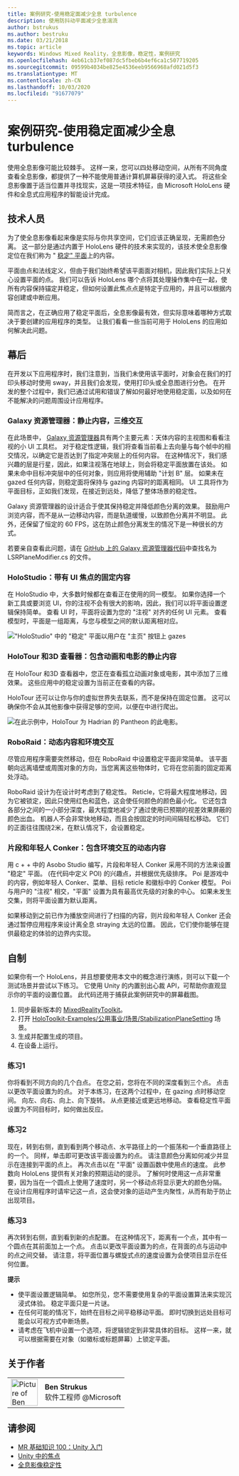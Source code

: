 ```yaml
---
title: 案例研究-使用稳定面减少全息 turbulence
description: 使用防抖动平面减少全息湍流
author: bstrukus
ms.author: bestruku
ms.date: 03/21/2018
ms.topic: article
keywords: Windows Mixed Reality，全息影像，稳定性，案例研究
ms.openlocfilehash: 4eb61cb37ef087dc5fbeb6b4ef6ca1c507719205
ms.sourcegitcommit: 09599b4034be825e4536eeb9566968afd021d5f3
ms.translationtype: MT
ms.contentlocale: zh-CN
ms.lasthandoff: 10/03/2020
ms.locfileid: "91677079"
---
```

# <a name="case-study---using-the-stabilization-plane-to-reduce-holographic-turbulence"></a>案例研究-使用稳定面减少全息 turbulence

使用全息影像可能比较棘手。 这样一来，您可以四处移动空间，从所有不同角度查看全息影像，都提供了一种不能使用普通计算机屏幕获得的浸入式。 将这些全息影像置于适当位置并寻找现实，这是一项技术特征，由 Microsoft HoloLens 硬件和全息式应用程序的智能设计完成。

## <a name="the-tech"></a>技术人员

为了使全息影像看起来像是实际与你共享空间，它们应该正确呈现，无需颜色分离。 这一部分是通过内置于 HoloLens 硬件的技术来实现的，该技术使全息影像定位在我们称为 " [稳定" 平面](hologram-stability.md#reprojection)上的内容。

平面由点和法线定义，但由于我们始终希望该平面面对相机，因此我们实际上只关心设置平面的点。 我们可以告诉 HoloLens 哪个点将其处理操作集中在一起，使所有内容保持锚定并稳定，但如何设置此焦点点是特定于应用的，并且可以根据内容创建或中断应用。

简而言之，在正确应用了稳定平面后，全息影像最有效，但实际意味着哪种方式取决于要创建的应用程序的类型。 让我们看看一些当前可用于 HoloLens 的应用如何解决此问题。

## <a name="behind-the-scenes"></a>幕后

在开发以下应用程序时，我们注意到，当我们未使用该平面时，对象会在我们的打印头移动时使用 sway，并且我们会发现，使用打印头或全息图进行分色。 在开发的整个过程中，我们已通过试用和错误了解如何最好地使用稳定面，以及如何在不能解决的问题周围设计应用程序。

### <a name="galaxy-explorer-stationary-content-3d-interactivity"></a>Galaxy 资源管理器：静止内容，三维交互

在此场景中， [Galaxy 资源管理器](../unity/galaxy-explorer.md)具有两个主要元素：天体内容的主视图和看看注视的小 UI 工具栏。 对于稳定性逻辑，我们将查看当前看上去向量与每个帧中的相交情况，以确定它是否达到了指定冲突层上的任何内容。 在这种情况下，我们感兴趣的层是行星，因此，如果注视落在地球上，则会将稳定平面放置在该处。 如果未命中目标冲突层中的任何对象，则应用将使用辅助 "计划 B" 层。 如果未在 gazed 任何内容，则稳定面将保持与 gazing 内容时的距离相同。 UI 工具将作为平面目标，正如我们发现，在接近到远处，降低了整体场景的稳定性。

Galaxy 资源管理器的设计适合于使其保持稳定并降低颜色分离的效果。 鼓励用户浏览内容，而不是从一边移动内容，而是轨道缓慢，以致颜色分离并不明显。 此外，还保留了恒定的 60 FPS，这在防止颜色分离发生的情况下是一种很长的方式。

若要亲自查看此问题，请在 [GitHub 上的 Galaxy 资源管理器代码](https://github.com/Microsoft/GalaxyExplorer/tree/master/Assets/Scripts/Utilities)中查找名为 LSRPlaneModifier.cs 的文件。

### <a name="holostudio-stationary-content-with-a-ui-focus"></a>HoloStudio：带有 UI 焦点的固定内容

在 HoloStudio 中，大多数时候都在查看正在使用的同一模型。 如果你选择一个新工具或要浏览 UI，你的注视不会有很大的影响，因此，我们可以将平面设置逻辑保持简单。 查看 UI 时，平面将设置为您的 "注视" 对齐的任何 UI 元素。 查看模型时，平面是一组距离，与您与模型之间的默认距离相对应。

!["HoloStudio" 中的 "稳定" 平面以用户在 "主页" 按钮上 gazes](images/holostudio-stabilization-plane-500px.png)

### <a name="holotour-and-3d-viewer-stationary-content-with-animation-and-movies"></a>HoloTour 和3D 查看器：包含动画和电影的静止内容

在 HoloTour 和3D 查看器中，您正在查看孤立动画对象或电影，其中添加了三维效果。 这些应用中的稳定设置为当前正在查看的内容。

HoloTour 还可以让你与你的虚拟世界失去联系，而不是保持在固定位置。 这可以确保你不会从其他影像中获得足够的空间，以便在中进行爬出。

![在此示例中，HoloTour 为 Hadrian 的 Pantheon 的此电影。](images/holotour-stabilization-plane-500px.jpg)

### <a name="roboraid-dynamic-content-and-environmental-interactions"></a>RoboRaid：动态内容和环境交互

尽管应用程序需要突然移动，但在 RoboRaid 中设置稳定平面非常简单。 该平面朝向远离墙壁或周围对象的方向，当您离离这些物体时，它将在您前面的固定距离处浮动。

RoboRaid 设计为在设计时考虑到了稳定性。 Reticle，它将最大程度地移动，因为它被锁定，因此只使用红色和蓝色，这会使任何颜色的颜色最小化。 它还包含各部分之间的一小部分深度，最大程度地减少了通过使用已预期的视差效果屏蔽的颜色出血。 机器人不会非常快地移动，而且会按固定的时间间隔轻松移动。 它们的正面往往围绕2米，在默认情况下，会设置稳定。

### <a name="fragments-and-young-conker-dynamic-content-with-environmental-interaction"></a>片段和年轻人 Conker：包含环境交互的动态内容

用 c + + 中的 Asobo Studio 编写，片段和年轻人 Conker 采用不同的方法来设置 "稳定" 平面。  (在代码中定义 POI) 的兴趣点，并根据优先级排序。 Poi 是游戏中的内容，例如年轻人 Conker、菜单、目标 reticle 和徽标中的 Conker 模型。 Poi 与用户的 "注视" 相交，"平面" 设置为具有最高优先级的对象的中心。 如果未发生交集，则将平面设置为默认距离。

如果移动到之前已作为播放空间进行了扫描的内容，则片段和年轻人 Conker 还会通过暂停应用程序来设计离全息 straying 太远的位置。 因此，它们使你能够在提供最稳定的体验的边界内实现。

## <a name="do-it-yourself"></a>自制

如果你有一个 HoloLens，并且想要使用本文中的概念进行演练，则可以下载一个测试场景并尝试以下练习。 它使用 Unity 的内置别出心裁 API，可帮助你直观显示你的平面的设置位置。 此代码还用于捕获此案例研究中的屏幕截图。
1. 同步最新版本的 [MixedRealityToolkit](https://github.com/Microsoft/MixedRealityToolkit-Unity)。
2. 打开 [HoloToolkit-Examples/公用事业/场景/StabilizationPlaneSetting](https://github.com/Microsoft/MixedRealityToolkit-Unity/blob/htk_release/Assets/HoloToolkit-Examples/Utilities/Scenes/StabilizationPlaneSetting.unity) 场景。
3. 生成并配置生成的项目。
4. 在设备上运行。

### <a name="exercise-1"></a>练习1

你将看到不同方向的几个白点。 在您之前，您将在不同的深度看到三个点。 点击以更改平面设置为的点。 对于本练习，在这两个过程中，在 gazing 点时移动空间。 向左、向右、向上、向下旋转。 从点更接近或更远地移动。 查看稳定性平面设置为不同目标时，如何做出反应。

### <a name="exercise-2"></a>练习2

现在，转到右侧，直到看到两个移动点、水平路径上的一个振荡和一个垂直路径上的一个。 同样，单击即可更改该平面设置为的点。 请注意颜色分离如何减少并显示在连接到平面的点上。 再次点击以在 "平面" 设置函数中使用点的速度。 此参数向 HoloLens 提供有关对象的预期运动的提示。 了解何时使用这一点非常重要，因为当在一个圆点上使用了速度时，另一个移动点将显示更大的颜色分隔。 在设计应用程序时请牢记这一点，这会使对象的运动产生内聚性，从而有助于防止出现项目。

### <a name="exercise-3"></a>练习3

再次转到右侧，直到看到新的点配置。 在这种情况下，距离有一个点，其中有一个圆点在其前面加上一个点。 点击以更改平面设置为的点，在背面的点与运动中的点之间交替。 请注意，将平面位置与螺旋式点的速度设置为会使项目显示在任何位置。

**提示**
* 使平面设置逻辑简单。 如您所见，您不需要使用复杂的平面设置算法来实现沉浸式体验。 稳定平面只是一片谜。
* 在任何可能的情况下，始终在目标之间平稳移动平面。 即时切换到远处目标可能会以可视方式中断场景。
* 请考虑在飞机中设置一个选项，将逻辑锁定到非常具体的目标。 这样一来，就可以根据需要在对象（如徽标或标题屏幕）上锁定平面。

## <a name="about-the-author"></a>关于作者

<table style="border-collapse:collapse">
<tr>
<td style="border-style: none" width="60px"><img alt="Picture of Ben Strukus" width="60" height="60" src="images/genericusertile.jpg"></td>
<td style="border-style: none"><b>Ben Strukus</b><br>软件工程师 @Microsoft</td>
</tr>
</table>

## <a name="see-also"></a>请参阅
* [MR 基础知识 100：Unity 入门](../unity/tutorials/holograms-100.md)
* [Unity 中的焦点](../unity/focus-point-in-unity.md)
* [全息影像稳定性](hologram-stability.md)

